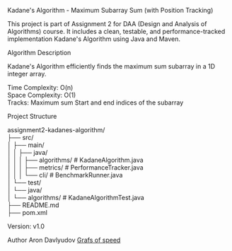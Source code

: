 Kadane's Algorithm - Maximum Subarray Sum (with Position Tracking)

This project is part of Assignment 2 for DAA (Design and Analysis of Algorithms) course. It includes a clean, testable, and performance-tracked implementation Kadane's Algorithm using Java and Maven.

Algorithm Description

Kadane's Algorithm efficiently finds the maximum sum subarray in a 1D integer array.

Time Complexity: O(n)\
Space Complexity: O(1)\
Tracks:
  Maximum sum
  Start and end indices of the subarray

Project Structure

assignment2-kadanes-algorithm/\
├── src/\
│ ├── main/\
│ │ ├── java/\
│ │ │ ├── algorithms/ # KadaneAlgorithm.java\
│ │ │ ├── metrics/ # PerformanceTracker.java\
│ │ │ └── cli/ # BenchmarkRunner.java\
│ └── test/\
│ └── java/\
│ └── algorithms/ # KadaneAlgorithmTest.java\
├── README.md\
├── pom.xml

Version: v1.0

Author
Aron Davlyudov
[Grafs of speed](img.png)